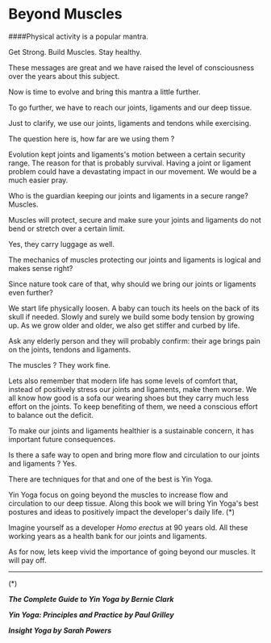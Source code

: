 # Beyond Muscles

####Physical activity is a popular mantra. 

Get Strong. Build Muscles. Stay healthy. 

These messages are great and we have raised the level of consciousness over the years about this subject. 

Now is time to evolve and bring this mantra a little further.

To go further, we have to reach our joints, ligaments and our deep tissue.

Just to clarify, we use our joints, ligaments and tendons while exercising.  

The question here is, how far are we using them ? 

Evolution kept joints and ligaments's motion between a certain security range. The reason for that is probably survival. Having a joint or ligament problem could have a devastating impact in our movement. We would be a much easier pray. 

Who is the guardian keeping our joints and ligaments in a secure range?  Muscles.

Muscles will protect, secure and make sure your joints and ligaments do not bend or stretch over a certain limit. 

Yes, they carry luggage as well.  

The mechanics of muscles protecting our joints and ligaments is logical and makes sense right? 

Since nature took care of that, why should we bring our joints or ligaments even further? 

We start life physically loosen. A baby can touch its heels on the back of its skull if needed.  Slowly and surely we build some body tension by growing up. As we grow older and older, we also get stiffer and curbed by life. 

Ask any elderly person and they will probably confirm: their age brings pain on the joints, tendons and ligaments. 

The muscles ? They work fine. 

Lets also remember that modern life has some levels of comfort that, instead of positively stress our joints and ligaments, make them worse. We all know how good is a sofa our wearing shoes but they carry much less effort on the joints. To keep benefiting of them, we need a conscious effort to balance out the deficit. 

To make our joints and ligaments healthier is a sustainable concern, it has important future consequences. 

Is there a safe way to open and bring more flow and circulation to our joints and ligaments ? Yes. 

There are techniques for that and one of the best is Yin Yoga. 

Yin Yoga focus on going beyond the muscles to increase flow and circulation to our deep tissue. Along this book we will bring Yin Yoga's best postures and ideas to positively impact the developer's daily life. (*)

Imagine yourself as a developer *Homo erectus* at 90 years old. All these working years as a health bank for our joints and ligaments. 

As for now, lets keep vivid the importance of going beyond our muscles. It will pay off. 

****
(*)

***The Complete Guide to Yin Yoga by Bernie Clark***

***Yin Yoga: Principles and Practice by Paul Grilley***

***Insight Yoga by Sarah Powers***

